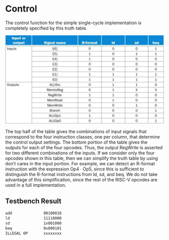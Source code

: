 # Control

The control function for the simple single-cycle implementation is completely specified by this truth table.

![control](./control.png)

The top half of the table gives the combinations of input signals that correspond to the four instruction classes, one per column, that determine the control output settings.
The bottom portion of the table gives the outputs for each of the four opcodes. Thus, the output RegWrite is asserted for two different combinations of the inputs.
If we consider only the four opcodes shown in this table, then we can simplify the truth table by using don’t cares in the input portion.
For example, we can detect an R-format instruction with the expression Op4 ∙ Op5, since this is sufficient to distinguish the R-format instructions from ld, sd, and beq.
We do not take advantage of this simplification, since the rest of the RISC-V opcodes are used in a full implementation.

## Testbench Result

```text
add              00100010
ld               11110000
sd               1x001000
beq              0x000101
ILLEGAL OP       xxxxxxxx
```
